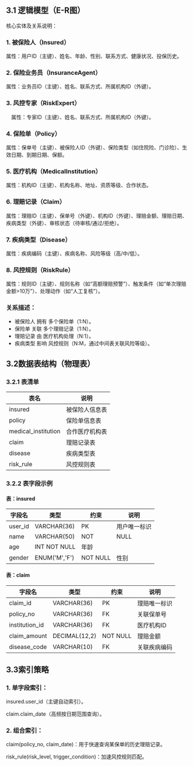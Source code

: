 ## 3.1 逻辑模型（E-R图）
核心实体及关系说明：
### 1.	被保险人（Insured）
属性：用户ID（主键）、姓名、年龄、性别、联系方式、健康状况、投保历史。
### 2.	保险业务员（InsuranceAgent）
属性：业务员ID（主键）、姓名、联系方式、所属机构ID（外键）。
### 3.	风控专家（RiskExpert）
　属性：专家ID（主键）、姓名、联系方式、所属机构ID（外键）。
### 4.	保险单（Policy）
属性：保单号（主键）、被保险人ID（外键）、保险类型（如住院险、门诊险）、生效日期、到期日期、保额。
### 5.	医疗机构（MedicalInstitution）
属性：机构ID（主键）、机构名称、地址、资质等级、合作状态。
### 6.	理赔记录（Claim）
属性：理赔ID（主键）、保单号（外键）、机构ID（外键）、理赔金额、理赔日期、疾病类型（外键）、审核状态（待审核/通过/拒绝）。
### 7.	疾病类型（Disease）
属性：疾病编码（主键）、疾病名称、风险等级（高/中/低）。
### 8.	风控规则（RiskRule）
属性：规则ID（主键）、规则名称（如“高额理赔预警”）、触发条件（如“单次理赔金额>10万”）、处理动作（如“人工复核”）。

### 关系描述：

- 被保险人 拥有 多个保险单（1:N）。
- 保险单 关联 多个理赔记录（1:N）。
- 理赔记录 由 医疗机构处理（N:1）。
- 疾病类型 影响 风控规则（N:M，通过中间表关联风险等级）。

## 3.2数据表结构（物理表）
### 3.2.1 表清单


|表名|说明|
|---|---|
|insured|被保险人信息表|
|policy|保险单信息表|
|medical_institution|合作医疗机构表|
|claim|理赔记录表|
|disease|疾病类型表|
|risk_rule|风控规则表|


### 3.2.2 表字段示例

#### 表：insured

|字段名|类型|约束|说明|
|---|---|---|---|
|user_id|VARCHAR(36)|PK|用户唯一标识|
|name|VARCHAR(50)|NOT|NULL|姓名|
|age|INT	NOT NULL|年龄|
|gender|ENUM('M','F')|NOT NULL|性别|

#### 表：claim

字段名|类型|约束|说明
|---|---|---|---|
claim_id|VARCHAR(36)|PK|理赔唯一标识
policy_no|VARCHAR(36)|FK|关联保单号
institution_id|VARCHAR(36)|FK|医疗机构ID
claim_amount|DECIMAL(12,2)|NOT NULL|理赔金额
disease_code|VARCHAR(10)|FK|关联疾病编码

## 3.3索引策略

### 1.	单字段索引：

insured.user_id（主键自动索引）。

claim.claim_date（高频按日期范围查询）。

### 2.	组合索引：

claim(policy_no, claim_date)：用于快速查询某保单的历史理赔记录。

risk_rule(risk_level, trigger_condition)：加速风控规则匹配。
